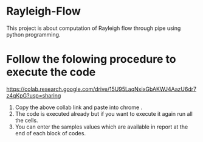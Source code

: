 # Rayleigh-Flow
This project is about computation of Rayleigh flow through pipe using python programming.
# Follow the folowing procedure to execute the code 
https://colab.research.google.com/drive/15U95LaqNxixGbAKWJ4AazU6dr7z4qKpG?usp=sharing
1. Copy the above  collab link and  paste into chrome .
2. The code is executed already but if you want to execute it again run all the cells.
3. You can enter the samples values which are  available in report at the end of each block of codes.

